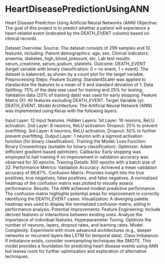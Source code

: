 # HeartDiseasePredictionUsingANN
Heart Disease Prediction Using Artificial Neural Networks (ANN)
Objective:
The goal of this project is to predict whether a patient will experience a heart-related event (indicated by the DEATH_EVENT column) based on clinical records.

Dataset Overview:
Source: The dataset consists of 299 samples and 13 features, including:
Patient demographics: age, sex.
Clinical indicators: anaemia, diabetes, high_blood_pressure, etc.
Lab test results: serum_creatinine, serum_sodium, platelets.
Outcome: DEATH_EVENT (target variable with binary classification: 0 = no event, 1 = event).
The dataset is balanced, as shown by a count plot for the target variable.
Preprocessing Steps:
Feature Scaling: StandardScaler was applied to standardize the features to a mean of 0 and standard deviation of 1.
Data Splitting:
75% of the data was used for training and 25% for testing.
Validation data (20% of training data) was used for early stopping.
Feature Matrix (X): All features excluding DEATH_EVENT.
Target Variable (y): DEATH_EVENT.
Model Architecture:
The Artificial Neural Network (ANN) was implemented using Keras with the following layers:

Input Layer: 12 input features.
Hidden Layers:
1st Layer: 16 neurons, ReLU activation.
2nd Layer: 8 neurons, ReLU activation.
Dropout: 25% to prevent overfitting.
3rd Layer: 4 neurons, ReLU activation.
Dropout: 50% to further prevent overfitting.
Output Layer: 1 neuron with a sigmoid activation function (for binary classification).
Training the Model:
Loss Function: Binary Crossentropy (suitable for binary classification).
Optimizer: Adam (efficient gradient-based optimizer).
Callbacks: Early stopping was employed to halt training if no improvement in validation accuracy was observed for 30 epochs.
Training Details: 500 epochs with a batch size of 32.
Performance Metrics:
Validation Accuracy: Achieved a mean validation accuracy of 66.67%.
Confusion Matrix: Provides insight into the true positives, true negatives, false positives, and false negatives.
A normalized heatmap of the confusion matrix was plotted to visually assess performance.
Results:
The ANN achieved modest predictive performance.
The confusion matrix highlights potential areas for improvement in correctly identifying the DEATH_EVENT cases.
Visualization:
A diverging palette heatmap was used to display the normalized confusion matrix, aiding in performance analysis.
Potential Improvements:
Feature Engineering:
Include derived features or interactions between existing ones.
Analyze the importance of individual features.
Hyperparameter Tuning:
Optimize the number of neurons, layers, dropout rates, and learning rates.
Model Complexity:
Experiment with more advanced architectures (e.g., deeper networks or recurrent layers like LSTM for temporal data).
Class Imbalance:
If imbalance exists, consider oversampling techniques like SMOTE.
This model provides a foundation for predicting heart disease events using ANN but leaves room for further optimization and exploration of alternative techniques.
